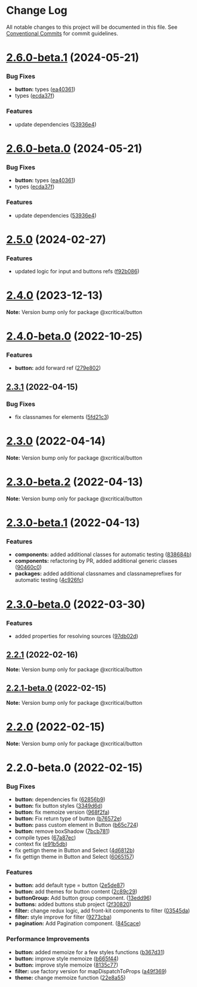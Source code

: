 # Change Log

All notable changes to this project will be documented in this file.
See [Conventional Commits](https://conventionalcommits.org) for commit guidelines.

# [2.6.0-beta.1](https://github.com/xcritical-software/xc-front-kit/compare/@xcritical/button@2.5.0...@xcritical/button@2.6.0-beta.1) (2024-05-21)

### Bug Fixes

- **button:** types ([ea40361](https://github.com/xcritical-software/xc-front-kit/commit/ea403617233079e98db936a1ebb32cf0dc026256))
- types ([ecda37f](https://github.com/xcritical-software/xc-front-kit/commit/ecda37f19520913819f0e8afb2a5fe11447ea93f))

### Features

- update dependencies ([53936e4](https://github.com/xcritical-software/xc-front-kit/commit/53936e4a6e0d31fd977829525117525cb977a970))

# [2.6.0-beta.0](https://github.com/xcritical-software/xc-front-kit/compare/@xcritical/button@2.5.0...@xcritical/button@2.6.0-beta.0) (2024-05-21)

### Bug Fixes

- **button:** types ([ea40361](https://github.com/xcritical-software/xc-front-kit/commit/ea403617233079e98db936a1ebb32cf0dc026256))
- types ([ecda37f](https://github.com/xcritical-software/xc-front-kit/commit/ecda37f19520913819f0e8afb2a5fe11447ea93f))

### Features

- update dependencies ([53936e4](https://github.com/xcritical-software/xc-front-kit/commit/53936e4a6e0d31fd977829525117525cb977a970))

# [2.5.0](https://github.com/xcritical-software/xc-front-kit/compare/@xcritical/button@2.4.0-beta.0...@xcritical/button@2.5.0) (2024-02-27)

### Features

- updated logic for input and buttons refs ([f92b086](https://github.com/xcritical-software/xc-front-kit/commit/f92b0866a845ea9918c828b8ee8d51a9708f7d6f))

# [2.4.0](https://github.com/xcritical-software/xc-front-kit/compare/@xcritical/button@2.4.0-beta.0...@xcritical/button@2.4.0) (2023-12-13)

**Note:** Version bump only for package @xcritical/button

# [2.4.0-beta.0](https://github.com/xcritical-software/xc-front-kit/compare/@xcritical/button@2.3.1...@xcritical/button@2.4.0-beta.0) (2022-10-25)

### Features

- **button:** add forward ref ([279e802](https://github.com/xcritical-software/xc-front-kit/commit/279e8025bd64675782c2e212c61589cfcd17fba0))

## [2.3.1](https://github.com/xcritical-software/xc-front-kit/compare/@xcritical/button@2.3.0...@xcritical/button@2.3.1) (2022-04-15)

### Bug Fixes

- fix classnames for elements ([5fd21c3](https://github.com/xcritical-software/xc-front-kit/commit/5fd21c30523ba96ebddbe040285e8842d68595fc))

# [2.3.0](https://github.com/xcritical-software/xc-front-kit/compare/@xcritical/button@2.3.0-beta.2...@xcritical/button@2.3.0) (2022-04-14)

**Note:** Version bump only for package @xcritical/button

# [2.3.0-beta.2](https://github.com/xcritical-software/xc-front-kit/compare/@xcritical/button@2.3.0-beta.1...@xcritical/button@2.3.0-beta.2) (2022-04-13)

**Note:** Version bump only for package @xcritical/button

# [2.3.0-beta.1](https://github.com/xcritical-software/xc-front-kit/compare/@xcritical/button@2.3.0-beta.0...@xcritical/button@2.3.0-beta.1) (2022-04-13)

### Features

- **components:** added additional classes for automatic testing ([838684b](https://github.com/xcritical-software/xc-front-kit/commit/838684b1e96cd2a9a40620e7a67cb49b78c594b1))
- **components:** refactoring by PR, added additional generic classes ([90460c0](https://github.com/xcritical-software/xc-front-kit/commit/90460c0a573d606cd0956e526c81b068842c0685))
- **packages:** added additional classnames and classnameprefixes for automatic testing ([4c926fc](https://github.com/xcritical-software/xc-front-kit/commit/4c926fc7439650c7f0a71bcda6c06a4810e41276))

# [2.3.0-beta.0](https://github.com/xcritical-software/xc-front-kit/compare/@xcritical/button@2.2.1...@xcritical/button@2.3.0-beta.0) (2022-03-30)

### Features

- added properties for resolving sources ([97db02d](https://github.com/xcritical-software/xc-front-kit/commit/97db02d3db87f45c151befbdb3d6e43f44d66997))

## [2.2.1](https://github.com/xcritical-software/xc-front-kit/compare/@xcritical/button@2.2.1-beta.0...@xcritical/button@2.2.1) (2022-02-16)

**Note:** Version bump only for package @xcritical/button

## [2.2.1-beta.0](https://github.com/xcritical-software/xc-front-kit/compare/@xcritical/button@2.2.0...@xcritical/button@2.2.1-beta.0) (2022-02-15)

**Note:** Version bump only for package @xcritical/button

# [2.2.0](https://github.com/xcritical-software/xc-front-kit/compare/@xcritical/button@2.2.0-beta.0...@xcritical/button@2.2.0) (2022-02-15)

**Note:** Version bump only for package @xcritical/button

# 2.2.0-beta.0 (2022-02-15)

### Bug Fixes

- **button:** dependencies fix ([62856b9](https://github.com/xcritical-software/xc-front-kit/commit/62856b9f0ab6b9822622f222d12f34e3003f9174))
- **button:** fix button styles ([3349d6d](https://github.com/xcritical-software/xc-front-kit/commit/3349d6d3301e8d8ef391f74ee2929f0b27bc1e6c))
- **button:** fix memoize version ([968f2fa](https://github.com/xcritical-software/xc-front-kit/commit/968f2fa368c9cd21aadb52dd764a085bfaea1a59))
- **button:** Fix return type of button ([b76572e](https://github.com/xcritical-software/xc-front-kit/commit/b76572e934ef3440d25bf571b47965cdd62392db))
- **button:** pass custom element in Button ([b65c724](https://github.com/xcritical-software/xc-front-kit/commit/b65c7245d5b1881eefd635f77308ffba865bc397))
- **button:** remove boxShadow ([7bcb781](https://github.com/xcritical-software/xc-front-kit/commit/7bcb78151d7dbe5a20a468975ac7900779bb2fdb))
- compile types ([67a87ec](https://github.com/xcritical-software/xc-front-kit/commit/67a87ecdec159e9f613a0836ee4189c508ef7f7e))
- context fix ([e91b5db](https://github.com/xcritical-software/xc-front-kit/commit/e91b5db518430d99fe96f8486aa30c8de7bd79a9))
- fix gettign theme in Button and Select ([4d6812b](https://github.com/xcritical-software/xc-front-kit/commit/4d6812bbb5df6cc178f66da4afcd373309938b39))
- fix gettign theme in Button and Select ([6065157](https://github.com/xcritical-software/xc-front-kit/commit/606515752b663f06318d94f3a5976a95e0341637))

### Features

- **button:** add default type = button ([2e5de87](https://github.com/xcritical-software/xc-front-kit/commit/2e5de875d01b8e5b5484ac87848d6da06304f2d8))
- **button:** add themes for button content ([2c89c29](https://github.com/xcritical-software/xc-front-kit/commit/2c89c29f2d08b02e8aef19f8bcecd047a3bce657))
- **buttonGroup:** Add button group component. ([13edd96](https://github.com/xcritical-software/xc-front-kit/commit/13edd96a69ad5e1188fe1275b30ede99a3526dc0))
- **buttons:** added buttons stub project ([2f30820](https://github.com/xcritical-software/xc-front-kit/commit/2f30820af4db11c83114735698a090ef5f6467fc))
- **filter:** change redux logic, add front-kit components to filter ([03545da](https://github.com/xcritical-software/xc-front-kit/commit/03545da65e7d881bf80c3b1c87f7bd671e88330f))
- **filter:** style improve for filter ([9273cba](https://github.com/xcritical-software/xc-front-kit/commit/9273cba9315f1ea7a90d6c7ed8ae672222460edb))
- **pagination:** Add Pagination component. ([845cace](https://github.com/xcritical-software/xc-front-kit/commit/845cace6be9ac5a3b567493a6ac465647b27710c))

### Performance Improvements

- **button:** added memoize for a few styles functions ([b367d31](https://github.com/xcritical-software/xc-front-kit/commit/b367d318d584b0b4c0fa942e941795247950fa35))
- **button:** improve style memoize ([b665f44](https://github.com/xcritical-software/xc-front-kit/commit/b665f447082a1a8f4ff2b8ba1f197028e96e51ce))
- **button:** improve style memoize ([8135c77](https://github.com/xcritical-software/xc-front-kit/commit/8135c77a7399dee6fde7e0142177f6f03d1b9319))
- **filter:** use factory version for mapDispatchToProps ([a49f369](https://github.com/xcritical-software/xc-front-kit/commit/a49f3694046b61cdf8180cf79da599b4803c2228))
- **theme:** change memoize function ([22e8a55](https://github.com/xcritical-software/xc-front-kit/commit/22e8a55d481d04cd9510ab3b5bea3e10f36afcea))
